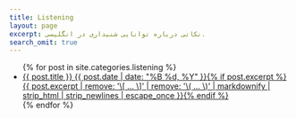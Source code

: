 ```yaml
---
title: Listening
layout: page
excerpt: نکاتی درباره توانایی شنیداری در انگلیسی.
search_omit: true
---
```


<ul class="post-list">
{% for post in site.categories.listening %}
  <li><article><a href="{{ site.url }}{{ post.url }}">{{ post.title }} <span class="entry-date"><time datetime="{{ post.date | date_to_xmlschema }}">{{ post.date | date: "%B %d, %Y" }}</time></span>{% if post.excerpt %} <span class="excerpt">{{ post.excerpt | remove: '\[ ... \]' | remove: '\( ... \)' | markdownify | strip_html | strip_newlines | escape_once }}</span>{% endif %}</a></article></li>
{% endfor %}
</ul>
